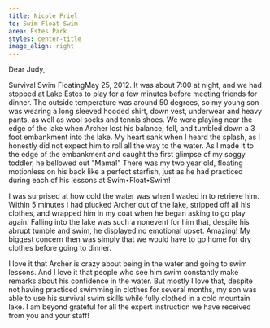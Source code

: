 ```yaml
---
title: Nicole Friel
to: Swim Float Swim
area: Estes Park
styles: center-title
image_align: right
---
```


Dear Judy,

Survival Swim FloatingMay 25, 2012. It was about 7:00 at night, and we had stopped at Lake Estes to play for a few minutes before meeting friends for dinner.  The outside temperature was around 50 degrees, so my young son was wearing a long sleeved hooded shirt, down vest, underwear and heavy pants, as well as wool socks and tennis shoes.  We were playing near the edge of the lake when Archer lost his balance, fell, and tumbled down a 3 foot embankment into the lake.  My heart sank when I heard the splash, as I honestly did not expect him to roll all the way to the water.  As I made it to the edge of the embankment and caught the first glimpse of my soggy toddler, he bellowed out "Mama!"  There was my two year old, floating motionless on his back like a perfect starfish, just as he had practiced during each of his lessons at Swim•Float•Swim!  

I was surprised at how cold the water was when I waded in to retrieve him.  Within 5 minutes I had plucked Archer out of the lake, stripped off all his clothes, and wrapped him in my coat when he began asking to go play again.  Falling into the lake was such a nonevent for him that, despite his abrupt tumble and swim, he displayed no emotional upset.  Amazing!  My biggest concern then was simply that we would have to go home for dry clothes before going to dinner.

I love it that Archer is crazy about being in the water and going to swim lessons.  And I love it that people who see him swim constantly make remarks about his confidence in the water.  But mostly I love that, despite not having practiced swimming in clothes for several months, my son was able to use his survival swim skills while fully clothed in a cold mountain lake.  I am beyond grateful for all the expert instruction we have received from you and your staff!